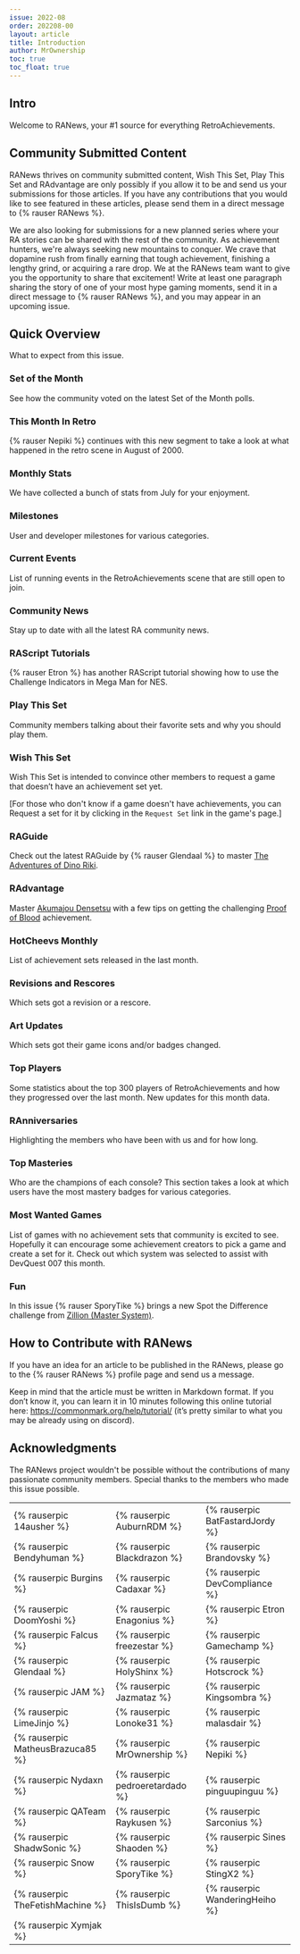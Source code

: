 ```yaml
---
issue: 2022-08
order: 202208-00
layout: article
title: Introduction
author: MrOwnership
toc: true
toc_float: true
---
```


## Intro
Welcome to RANews, your #1 source for everything RetroAchievements.

## Community Submitted Content
RANews thrives on community submitted content, Wish This Set, Play This Set and RAdvantage are only possibly if you allow it to be and send us your submissions for those articles. If you have any contributions that you would like to see featured in these articles, please send them in a direct message to {% rauser RANews %}.

We are also looking for submissions for a new planned series where your RA stories can be shared with the rest of the community. As achievement hunters, we're always seeking new mountains to conquer. We crave that dopamine rush from finally earning that tough achievement, finishing a lengthy grind, or acquiring a rare drop. We at the RANews team want to give you the opportunity to share that excitement! Write at least one paragraph sharing the story of one of your most hype gaming moments, send it in a direct message to {% rauser RANews %}, and you may appear in an upcoming issue.


## Quick Overview
What to expect from this issue.


### Set of the Month
See how the community voted on the latest Set of the Month polls.


### This Month In Retro
{% rauser Nepiki %} continues with this new segment to take a look at what happened in the retro scene in August of 2000.


### Monthly Stats
We have collected a bunch of stats from July for your enjoyment.


### Milestones
User and developer milestones for various categories.


### Current Events
List of running events in the RetroAchievements scene that are still open to join.


### Community News
Stay up to date with all the latest RA community news.


### RAScript Tutorials
{% rauser Etron %} has another RAScript tutorial showing how to use the Challenge Indicators in Mega Man for NES.


### Play This Set
Community members talking about their favorite sets and why you should play them.


### Wish This Set
Wish This Set is intended to convince other members to request a game that doesn’t have an achievement set yet.

[For those who don't know if a game doesn't have achievements, you can Request a set for it by clicking in the `Request Set` link in the game's page.]


### RAGuide
Check out the latest RAGuide by {% rauser Glendaal %} to master [The Adventures of Dino Riki](https://retroachievements.org/game/1529).


### RAdvantage
Master [Akumajou Densetsu](https://retroachievements.org/game/5783) with a few tips on getting the challenging [Proof of Blood](https://retroachievements.org/game/5783) achievement.


### HotCheevs Monthly
List of achievement sets released in the last month.


### Revisions and Rescores
Which sets got a revision or a rescore.


### Art Updates
Which sets got their game icons and/or badges changed.


### Top Players
Some statistics about the top 300 players of RetroAchievements and how they progressed over the last month. New updates for this month data.


### RAnniversaries
Highlighting the members who have been with us and for how long.


### Top Masteries
Who are the champions of each console? This section takes a look at which users have the most mastery badges for various categories.


### Most Wanted Games
List of games with no achievement sets that community is excited to see. Hopefully it can encourage some achievement creators to pick a game and create a set for it. Check out which system was selected to assist with DevQuest 007 this month.


### Fun
In this issue {% rauser SporyTike %} brings a new Spot the Difference challenge from [Zillion (Master System)](https://retroachievements.org/game/10969).


## How to Contribute with RANews
If you have an idea for an article to be published in the RANews, please go to the {% rauser RANews %} profile page and send us a message.

Keep in mind that the article must be written in Markdown format. If you don’t know it, you can learn it in 10 minutes following this online tutorial here: <https://commonmark.org/help/tutorial/> (it’s pretty similar to what you may be already using on discord).


## Acknowledgments
The RANews project wouldn't be possible without the contributions of many passionate community members. Special thanks to the members who made this issue possible.

|                                  |                                 |                                 |
| -------------------------------- | ------------------------------- | ------------------------------- |
| {% rauserpic 14ausher %}         | {% rauserpic AuburnRDM %}       | {% rauserpic BatFastardJordy %} |
| {% rauserpic Bendyhuman %}       | {% rauserpic Blackdrazon %}     | {% rauserpic Brandovsky %}      |
| {% rauserpic Burgins %}          | {% rauserpic Cadaxar %}         | {% rauserpic DevCompliance %}   |
| {% rauserpic DoomYoshi %}        | {% rauserpic Enagonius %}       | {% rauserpic Etron %}           |
| {% rauserpic Falcus %}           | {% rauserpic freezestar %}      | {% rauserpic Gamechamp %}       |
| {% rauserpic Glendaal %}         | {% rauserpic HolyShinx %}       | {% rauserpic Hotscrock %}       |
| {% rauserpic JAM %}              | {% rauserpic Jazmataz %}        | {% rauserpic Kingsombra %}      |
| {% rauserpic LimeJinjo %}        | {% rauserpic Lonoke31 %}        | {% rauserpic malasdair %}       |
| {% rauserpic MatheusBrazuca85 %} | {% rauserpic MrOwnership %}     | {% rauserpic Nepiki %}          |
| {% rauserpic Nydaxn %}           | {% rauserpic pedroeretardado %} | {% rauserpic pinguupinguu %}    |
| {% rauserpic QATeam %}           | {% rauserpic Raykusen %}        | {% rauserpic Sarconius %}       |
| {% rauserpic ShadwSonic %}       | {% rauserpic Shaoden %}         | {% rauserpic Sines %}           |
| {% rauserpic Snow %}          | {% rauserpic SporyTike %}       | {% rauserpic StingX2 %}         |
| {% rauserpic TheFetishMachine %} | {% rauserpic ThisIsDumb %}      | {% rauserpic WanderingHeiho %}  |
| {% rauserpic Xymjak %}           |                                 |                                 |
